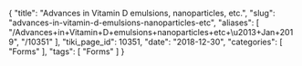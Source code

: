 {
    "title": "Advances in Vitamin D emulsions, nanoparticles, etc.",
    "slug": "advances-in-vitamin-d-emulsions-nanoparticles-etc",
    "aliases": [
        "/Advances+in+Vitamin+D+emulsions+nanoparticles+etc+\u2013+Jan+2019",
        "/10351"
    ],
    "tiki_page_id": 10351,
    "date": "2018-12-30",
    "categories": [
        "Forms"
    ],
    "tags": [
        "Forms"
    ]
}